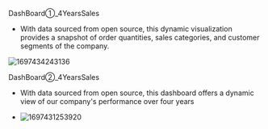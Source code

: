DashBoard①_4YearsSales

- With data sourced from open source, this dynamic visualization provides a snapshot of order quantities, sales categories, and customer segments of the company.

![1697434243136](https://github.com/CHENCHENfafu/Tableau/assets/122192829/75879a0a-8234-4f82-b2a8-d186c87c38aa)


DashBoard②_4YearsSales

- With data sourced from open source, this dashboard offers a dynamic view of our company's performance over four years

- ![1697431253920](https://github.com/CHENCHENfafu/Tableau/assets/122192829/6dc15bdc-e9b0-4644-aaab-4f723d2e5f31)
